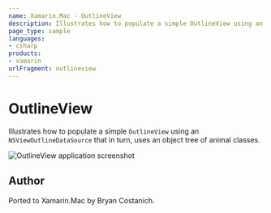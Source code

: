 ```yaml
---
name: Xamarin.Mac - OutlineView
description: Illustrates how to populate a simple OutlineView using an NSViewOutlineDataSource that in turn, uses an object tree of animal classes.
page_type: sample
languages:
- csharp
products:
- xamarin
urlFragment: outlineview
---
```

# OutlineView

Illustrates how to populate a simple `OutlineView` using an `NSViewOutlineDataSource` that in 
turn, uses an object tree of animal classes.

![OutlineView application screenshot](Screenshots/01.png "OutlineView application screenshot")

## Author

Ported to Xamarin.Mac by Bryan Costanich.